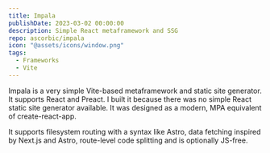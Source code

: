 ```yaml
---
title: Impala
publishDate: 2023-03-02 00:00:00
description: Simple React metaframework and SSG
repo: ascorbic/impala
icon: "@assets/icons/window.png"
tags:
  - Frameworks
  - Vite
---
```


Impala is a very simple Vite-based metaframework and static site generator. It
supports React and Preact. I built it because there was no simple React static
site generator available. It was designed as a modern, MPA equivalent of
create-react-app.

It supports filesystem routing with a syntax like Astro, data fetching inspired
by Next.js and Astro, route-level code splitting and is optionally JS-free.
